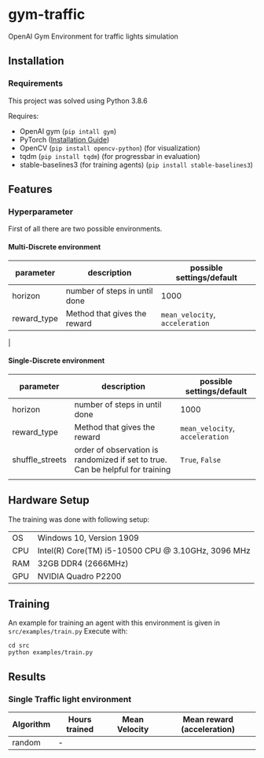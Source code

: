 # gym-traffic

OpenAI Gym Environment for traffic lights simulation

## Installation

### Requirements

This project was solved using Python 3.8.6

Requires:

* OpenAI gym (`pip intall gym`)
* PyTorch ([Installation Guide](https://pytorch.org/get-started/locally/))
* OpenCV (`pip install opencv-python`) (for visualization)
* tqdm (`pip install tqdm`) (for progressbar in evaluation)
* stable-baselines3 (for training agents) (`pip install stable-baselines3`)

## Features

### Hyperparameter
First of all there are two possible environments.

#### Multi-Discrete environment
| parameter | description | possible settings/default | 
| --------- | ----------- | ----------------- |
| horizon | number of steps in until done | 1000 |
| reward_type | Method that gives the reward | `mean_velocity`, `acceleration` |
|

#### Single-Discrete environment
| parameter | description | possible settings/default | 
| --------- | ----------- | ----------------- |
| horizon | number of steps in until done | 1000 |
| reward_type | Method that gives the reward | `mean_velocity`, `acceleration` |
| shuffle_streets | order of observation is randomized if set to true. Can be helpful for training |`True`, `False` |
|  |  |

## Hardware Setup
The training was done with following setup:

|  |  |
| ---- | ---- |
OS | Windows 10, Version 1909
CPU | Intel(R) Core(TM) i5-10500 CPU @ 3.10GHz, 3096 MHz
RAM | 32GB DDR4 (2666MHz)
GPU | NVIDIA Quadro P2200
## Training
An example for training an agent with this environment is given in `src/examples/train.py`
Execute with:
````shell
cd src
python examples/train.py
````


## Results

### Single Traffic light environment

| Algorithm | Hours trained | Mean Velocity | Mean reward (acceleration) |
| --------- | ------------- | ------------- | -------------------------- |
| random | - | 